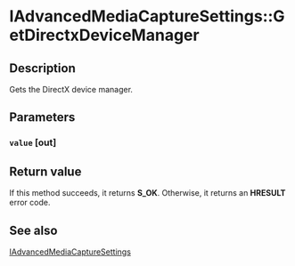 # IAdvancedMediaCaptureSettings::GetDirectxDeviceManager

## Description

Gets the DirectX device manager.

## Parameters

### `value` [out]

## Return value

If this method succeeds, it returns **S_OK**. Otherwise, it returns an **HRESULT** error code.

## See also

[IAdvancedMediaCaptureSettings](https://learn.microsoft.com/windows/desktop/api/mfmediacapture/nn-mfmediacapture-iadvancedmediacapturesettings)